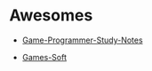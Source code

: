 
# Awesomes

- [Game-Programmer-Study-Notes](https://github.com/QianMo/Game-Programmer-Study-Notes)

- [Games-Soft](https://github.com/skyseraph/Soft-Tools/blob/master/docs/Game.md)




  
